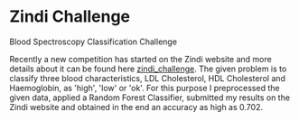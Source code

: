 # Zindi Challenge
Blood Spectroscopy Classification Challenge

Recently a new competition has started on the Zindi website and more details about it can be found here [zindi_challenge](https://zindi.africa/competitions/bloodsai-blood-spectroscopy-classification-challenge). The given problem is to classify three blood characteristics, LDL Cholesterol, HDL Cholesterol and Haemoglobin, as 'high', 'low' or 'ok'. For this purpose I preprocessed the given data, applied a Random Forest Classifier, submitted my results on the Zindi website and obtained in the end an accuracy as high as 0.702.
